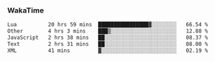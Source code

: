 ### WakaTime

<!--START_SECTION:waka-->

```txt
Lua          20 hrs 59 mins  ████████████████▓░░░░░░░░   66.54 %
Other        4 hrs 3 mins    ███▒░░░░░░░░░░░░░░░░░░░░░   12.88 %
JavaScript   2 hrs 38 mins   ██░░░░░░░░░░░░░░░░░░░░░░░   08.37 %
Text         2 hrs 31 mins   ██░░░░░░░░░░░░░░░░░░░░░░░   08.00 %
XML          41 mins         ▓░░░░░░░░░░░░░░░░░░░░░░░░   02.19 %
```

<!--END_SECTION:waka-->
